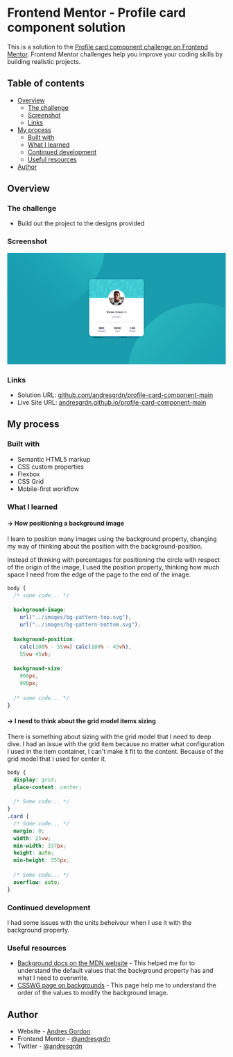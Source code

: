 # Frontend Mentor - Profile card component solution

This is a solution to the [Profile card component challenge on Frontend Mentor](https://www.frontendmentor.io/challenges/profile-card-component-cfArpWshJ). Frontend Mentor challenges help you improve your coding skills by building realistic projects. 

## Table of contents

- [Overview](#overview)
  - [The challenge](#the-challenge)
  - [Screenshot](#screenshot)
  - [Links](#links)
- [My process](#my-process)
  - [Built with](#built-with)
  - [What I learned](#what-i-learned)
  - [Continued development](#continued-development)
  - [Useful resources](#useful-resources)
- [Author](#author)

## Overview

### The challenge

- Build out the project to the designs provided

### Screenshot

![](./project-card-profile_.png)

### Links

- Solution URL: [github.com/andresgrdn/profile-card-component-main](https://github.com/andresgrdn/profile-card-component-main/)
- Live Site URL: [andresgrdn.github.io/profile-card-component-main](https://andresgrdn.github.io/profile-card-component-main/)

## My process

### Built with

- Semantic HTML5 markup
- CSS custom properties
- Flexbox
- CSS Grid
- Mobile-first workflow

### What I learned

#### -> How positioning a background image

I learn to position many images using the background property, changing my way of thinking about the position with the background-position.

Instead of thinking with percentages for positioning the circle with respect of the origin of the image, I used the position property, thinking how much space I need from the edge of the page to the end of the image.

```css
body {
  /* some code... */

  background-image:
    url("../images/bg-pattern-top.svg"),
    url("../images/bg-pattern-bottom.svg");

  background-position:
    calc(100% - 55vw) calc(100% - 45vh),
    55vw 45vh;

  background-size:
    900px,
    900px;

  /* some code... */
}
```

#### -> I need to think about the grid model items sizing

There is something about sizing with the grid model that I need to deep dive. I had an issue with the grid item because no matter what configuration I used in the item container, I can't make it fit to the content. Because of the grid model that I used for center it.

```css
body {
  display: grid;
  place-content: center;

  /* Some code... */
}
.card {
  /* Some code... */
  margin: 0;
  width: 25vw;
  min-width: 337px;
  height: auto;
  min-height: 355px;

  /* Some code... */
  overflow: auto;
}
```

### Continued development

I had some issues with the units beheivour when I use it with the background property.

### Useful resources

- [Background docs on the MDN website](https://developer.mozilla.org/en-US/docs/Web/CSS/background) - This helped me for to understand the default values that the background property has and what I need to overwrite.
- [CSSWG page on backgrounds](https://drafts.csswg.org/css-backgrounds/#the-background) - This page help me to understand the order of the values to modify the background image.

## Author

- Website - [Andres Gordon](https://andresgrdn.github.io)
- Frontend Mentor - [@andresgrdn](https://www.frontendmentor.io/profile/andresgrdn)
- Twitter - [@andresgrdn](https://www.twitter.com/andresgrdn)
